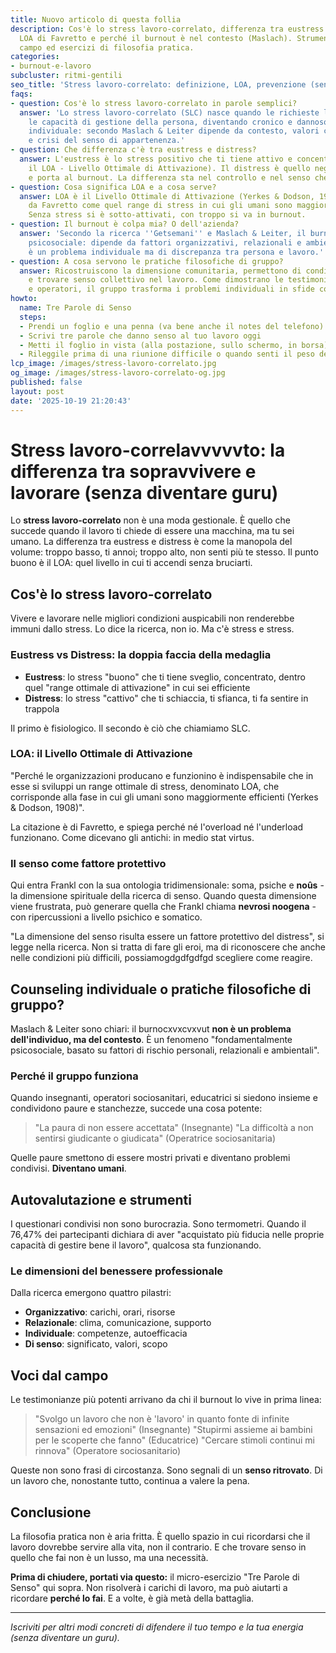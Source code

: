 ```yaml
---
title: Nuovo articolo di questa follia
description: Cos'è lo stress lavoro-correlato, differenza tra eustress e distress,
  LOA di Favretto e perché il burnout è nel contesto (Maslach). Strumenti, voci dal
  campo ed esercizi di filosofia pratica.
categories:
- burnout-e-lavoro
subcluster: ritmi-gentili
seo_title: 'Stress lavoro-correlato: definizione, LOA, prevenzione (senza guru)'
faqs:
- question: Cos'è lo stress lavoro-correlato in parole semplici?
  answer: 'Lo stress lavoro-correlato (SLC) nasce quando le richieste lavorative superano
    le capacità di gestione della persona, diventando cronico e dannoso. Non è colpa
    individuale: secondo Maslach & Leiter dipende da contesto, valori contrastanti
    e crisi del senso di appartenenza.'
- question: Che differenza c'è tra eustress e distress?
  answer: L'eustress è lo stress positivo che ti tiene attivo e concentrato (entro
    il LOA - Livello Ottimale di Attivazione). Il distress è quello negativo che logora
    e porta al burnout. La differenza sta nel controllo e nel senso che dai al lavoro.
- question: Cosa significa LOA e a cosa serve?
  answer: LOA è il Livello Ottimale di Attivazione (Yerkes & Dodson, 1908), citato
    da Favretto come quel range di stress in cui gli umani sono maggiormente efficienti.
    Senza stress si è sotto-attivati, con troppo si va in burnout.
- question: Il burnout è colpa mia? O dell'azienda?
  answer: 'Secondo la ricerca ''Getsemani'' e Maslach & Leiter, il burnout è fondamentalmente
    psicosociale: dipende da fattori organizzativi, relazionali e ambientali. Non
    è un problema individuale ma di discrepanza tra persona e lavoro.'
- question: A cosa servono le pratiche filosofiche di gruppo?
  answer: Ricostruiscono la dimensione comunitaria, permettono di condividere paure
    e trovare senso collettivo nel lavoro. Come dimostrano le testimonianze di insegnanti
    e operatori, il gruppo trasforma i problemi individuali in sfide condivise.
howto:
  name: Tre Parole di Senso
  steps:
  - Prendi un foglio e una penna (va bene anche il notes del telefono)
  - Scrivi tre parole che danno senso al tuo lavoro oggi
  - Metti il foglio in vista (alla postazione, sullo schermo, in borsa)
  - Rileggile prima di una riunione difficile o quando senti il peso della giornata
lcp_image: /images/stress-lavoro-correlato.jpg
og_image: /images/stress-lavoro-correlato-og.jpg
published: false
layout: post
date: '2025-10-19 21:20:43'
---
```


# Stress lavoro-correlavvvvvto: la differenza tra sopravvivere e lavorare (senza diventare guru)

Lo **stress lavoro-correlato** non è una moda gestionale. È quello che succede quando il lavoro ti chiede di essere una macchina, ma tu sei umano. La differenza tra eustress e distress è come la manopola del volume: troppo basso, ti annoi; troppo alto, non senti più te stesso. Il punto buono è il LOA: quel livello in cui ti accendi senza bruciarti.

## Cos'è lo stress lavoro-correlato

Vivere e lavorare nelle migliori condizioni auspicabili non renderebbe immuni dallo stress. Lo dice la ricerca, non io. Ma c'è stress e stress.

### Eustress vs Distress: la doppia faccia della medaglia

- **Eustress**: lo stress "buono" che ti tiene sveglio, concentrato, dentro quel "range ottimale di attivazione" in cui sei efficiente
- **Distress**: lo stress "cattivo" che ti schiaccia, ti sfianca, ti fa sentire in trappola

Il primo è fisiologico. Il secondo è ciò che chiamiamo SLC.

### LOA: il Livello Ottimale di Attivazione

"Perché le organizzazioni producano e funzionino è indispensabile che in esse si sviluppi un range ottimale di stress, denominato LOA, che corrisponde alla fase in cui gli umani sono maggiormente efficienti (Yerkes & Dodson, 1908)". 

La citazione è di Favretto, e spiega perché né l'overload né l'underload funzionano. Come dicevano gli antichi: in medio stat virtus.

### Il senso come fattore protettivo

Qui entra Frankl con la sua ontologia tridimensionale: soma, psiche e **noûs** - la dimensione spirituale della ricerca di senso. Quando questa dimensione viene frustrata, può generare quella che Frankl chiama **nevrosi noogena** - con ripercussioni a livello psichico e somatico.

"La dimensione del senso risulta essere un fattore protettivo del distress", si legge nella ricerca. Non si tratta di fare gli eroi, ma di riconoscere che anche nelle condizioni più difficili, possiamogdgdfgdfgd scegliere come reagire.

## Counseling individuale o pratiche filosofiche di gruppo?

Maslach & Leiter sono chiari: il burnocxvxcvxvut **non è un problema dell'individuo, ma del contesto**. È un fenomeno "fondamentalmente psicosociale, basato su fattori di rischio personali, relazionali e ambientali".

### Perché il gruppo funziona

Quando insegnanti, operatori sociosanitari, educatrici si siedono insieme e condividono paure e stanchezze, succede una cosa potente:

> "La paura di non essere accettata" (Insegnante)
> "La difficoltà a non sentirsi giudicante o giudicata" (Operatrice sociosanitaria)

Quelle paure smettono di essere mostri privati e diventano problemi condivisi. **Diventano umani**.

## Autovalutazione e strumenti

I questionari condivisi non sono burocrazia. Sono termometri. Quando il 76,47% dei partecipanti dichiara di aver "acquistato più fiducia nelle proprie capacità di gestire bene il lavoro", qualcosa sta funzionando.

### Le dimensioni del benessere professionale

Dalla ricerca emergono quattro pilastri:
- **Organizzativo**: carichi, orari, risorse
- **Relazionale**: clima, comunicazione, supporto
- **Individuale**: competenze, autoefficacia
- **Di senso**: significato, valori, scopo

## Voci dal campo

Le testimonianze più potenti arrivano da chi il burnout lo vive in prima linea:

> "Svolgo un lavoro che non è 'lavoro' in quanto fonte di infinite sensazioni ed emozioni" (Insegnante)
> "Stupirmi assieme ai bambini per le scoperte che fanno" (Educatrice)
> "Cercare stimoli continui mi rinnova" (Operatore sociosanitario)

Queste non sono frasi di circostanza. Sono segnali di un **senso ritrovato**. Di un lavoro che, nonostante tutto, continua a valere la pena.

## Conclusione

La filosofia pratica non è aria fritta. È quello spazio in cui ricordarsi che il lavoro dovrebbe servire alla vita, non il contrario. E che trovare senso in quello che fai non è un lusso, ma una necessità.

**Prima di chiudere, portati via questo:** il micro-esercizio "Tre Parole di Senso" qui sopra. Non risolverà i carichi di lavoro, ma può aiutarti a ricordare **perché lo fai**. E a volte, è già metà della battaglia.

---

*Iscriviti per altri modi concreti di difendere il tuo tempo e la tua energia (senza diventare un guru).*
```
